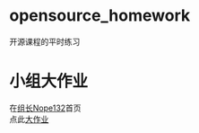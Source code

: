 # opensource_homework

开源课程的平时练习


# 小组大作业

在[组长Nope132](https://github.com/Nope132)首页  
点此[大作业](https://github.com/Nope132/2023project/tree/main)  
